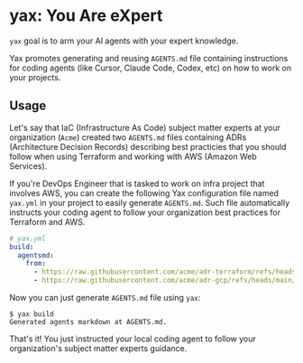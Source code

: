 # yax: You Are eXpert

`yax` goal is to arm your AI agents with your expert knowledge.

Yax promotes generating and reusing `AGENTS.md` file containing instructions for coding agents (like Cursor, Claude Code, Codex, etc) on how to work on your projects.

## Usage

Let's say that IaC (Infrastructure As Code) subject matter experts at your organization (`Acme`) created two `AGENTS.md` files containing ADRs (Architecture Decision Records) describing best practicies that you should follow when using Terraform and working with AWS (Amazon Web Services).

If you're DevOps Engineer that is tasked to work on infra project that involves AWS, you can create the following Yax configuration file named `yax.yml` in your project to easily generate `AGENTS.md`. Such file automatically instructs your coding agent to follow your organization best practices for Terraform and AWS.

```yml
# yax.yml
build:
  agentsmd:
    from:
      - https://raw.githubusercontent.com/acme/adr-terraform/refs/heads/main/_agents.md
      - https://raw.githubusercontent.com/acme/adr-gcp/refs/heads/main/_agents.md      
```

Now you can just generate `AGENTS.md` file using `yax`:

```
$ yax build
Generated agents markdown at AGENTS.md.
```

That's it! You just instructed your local coding agent to follow your organization's subject matter experts guidance. 